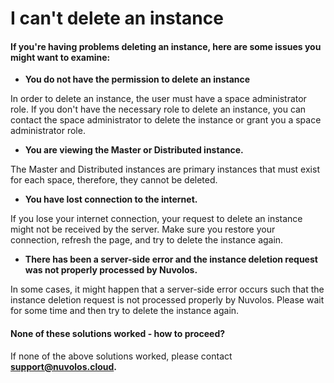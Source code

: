 # I can't delete an instance

#### If you're having problems deleting an instance, here are some issues you might want to examine:

* **You do not have the permission to delete an instance**

In order to delete an instance, the user must have a space administrator role. If you don't have the necessary role to delete an instance, you can contact the space administrator to delete the instance or grant you a space administrator role.

* **You are viewing the Master or Distributed instance.**

The Master and Distributed instances are primary instances that must exist for each space, therefore, they cannot be deleted.

* **You have lost connection to the internet.**

If you lose your internet connection, your request to delete an instance might not be received by the server. Make sure you restore your connection, refresh the page, and try to delete the instance again.

* **There has been a server-side error and the instance deletion request was not properly processed by Nuvolos.**

In some cases, it might happen that a server-side error occurs such that the instance deletion request is not processed properly by Nuvolos. Please wait for some time and then try to delete the instance again.

####  None of these solutions worked - how to proceed?

If none of the above solutions worked, please contact [**support@nuvolos.cloud**](mailto:support@nuvolos.cloud)**.**

